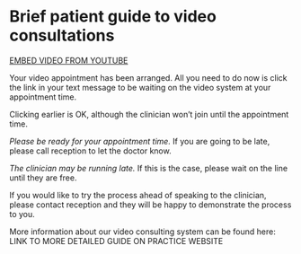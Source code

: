 # Brief patient guide to video consultations

[EMBED VIDEO FROM YOUTUBE](https://www.youtube.com/watch?v=Ok17HyQVqHg&feature=youtu.be)

Your video appointment has been arranged. All you need to do now is click the link in your text message to be waiting on the video system at your appointment time.

Clicking earlier is OK, although the clinician won’t join until the appointment time.

*Please be ready for your appointment time.* If you are going to be late, please call reception to let the doctor know.

*The clinician may be running late.* If this is the case, please wait on the line until they are free.

If you would like to try the process ahead of speaking to the clinician, please contact reception and they will be happy to demonstrate the process to you.

More information about our video consulting system can be found here: LINK TO MORE DETAILED GUIDE ON PRACTICE WEBSITE
